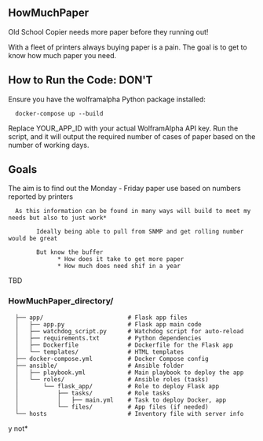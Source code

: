## HowMuchPaper
Old School Copier needs more paper before they running out!

With a fleet of printers always buying paper is a pain.
The goal is to get to know how much paper you need. 


## How to Run the Code: DON'T
Ensure you have the wolframalpha Python package installed:

      docker-compose up --build

Replace YOUR_APP_ID with your actual WolframAlpha API key.
Run the script, and it will output the required number of cases of paper based on the number of working days.


## Goals

The aim is to find out the Monday - Friday paper use based on numbers reported by printers

      As this information can be found in many ways will build to meet my needs but also to just work*
      
            Ideally being able to pull from SNMP and get rolling number would be great
            
            But know the buffer
                  * How does it take to get more paper
                  * How much does need shif in a year


TBD
### HowMuchPaper_directory/

      ├── app/                        # Flask app files
      │   ├── app.py                  # Flask app main code
      │   ├── watchdog_script.py      # Watchdog script for auto-reload
      │   ├── requirements.txt        # Python dependencies
      │   ├── Dockerfile              # Dockerfile for the Flask app
      │   └── templates/              # HTML templates
      ├── docker-compose.yml          # Docker Compose config
      ├── ansible/                    # Ansible folder
      │   ├── playbook.yml            # Main playbook to deploy the app
      │   └── roles/                  # Ansible roles (tasks)
      │       └── flask_app/          # Role to deploy Flask app
      │           ├── tasks/          # Role tasks
      │           │   ├── main.yml    # Task to deploy Docker, app
      │           └── files/          # App files (if needed)
      └── hosts                       # Inventory file with server info

y not*
